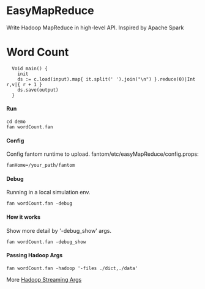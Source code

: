 # EasyMapReduce

Write Hadoop MapReduce in high-level API. Inspired by Apache Spark

# Word Count
```
  Void main() {
    init
    ds := c.load(input).map{ it.split(' ').join("\n") }.reduce(0)|Int r,v|{ r + 1 }
    ds.save(output)
  }
```

#### Run

```
cd demo
fan wordCount.fan
```

#### Config
Config fantom runtime to upload.
fantom/etc/easyMapReduce/config.props:
```
fanHome=/your_path/fantom
```

#### Debug
Running in a local simulation env.
```
fan wordCount.fan -debug
```

#### How it works
Show more detail by '-debug_show' args.
```
fan wordCount.fan -debug_show
```

#### Passing Hadoop Args
```
fan wordCount.fan -hadoop '-files ./dict,./data'
```
More [Hadoop Streaming Args](https://hadoop.apache.org/docs/r1.2.1/streaming.html)

